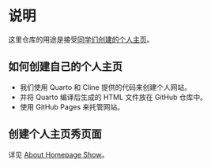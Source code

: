 # 说明

这里仓库的用途是接受[同学们创建的个人主页](https://d2rs-2025spring.github.io/myHomePages/)。

## 如何创建自己的个人主页

* 我们使用 Quarto 和 Cline 提供的代码来创建个人网站。
* 并将 Quarto 编译后生成的 HTML 文件放在 GitHub 仓库中。
* 使用 GitHub Pages 来托管网站。

## 创建个人主页秀页面

详见 [About Homepage Show](https://d2rs-2025spring.github.io/myHomePages/about.html)。
